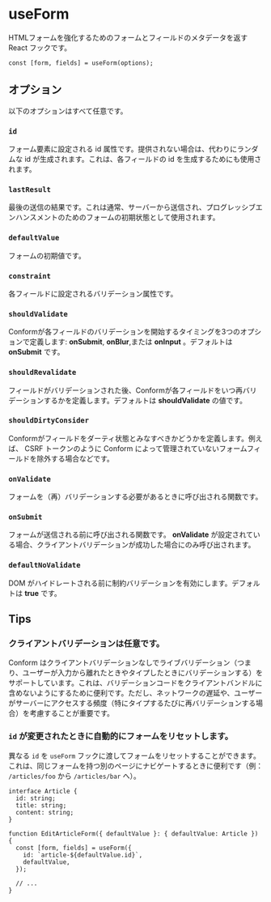 # useForm

HTMLフォームを強化するためのフォームとフィールドのメタデータを返す React フックです。

```tsx
const [form, fields] = useForm(options);
```

## オプション

以下のオプションはすべて任意です。

### `id`

フォーム要素に設定される id 属性です。提供されない場合は、代わりにランダムな id が生成されます。これは、各フィールドの id を生成するためにも使用されます。

### `lastResult`

最後の送信の結果です。これは通常、サーバーから送信され、プログレッシブエンハンスメントのためのフォームの初期状態として使用されます。

### `defaultValue`

フォームの初期値です。

### `constraint`

各フィールドに設定されるバリデーション属性です。

### `shouldValidate`

Conformが各フィールドのバリデーションを開始するタイミングを3つのオプションで定義します:  **onSubmit**, **onBlur**,または **onInput** 。デフォルトは **onSubmit** です。

### `shouldRevalidate`

フィールドがバリデーションされた後、Conformが各フィールドをいつ再バリデーションするかを定義します。デフォルトは **shouldValidate** の値です。

### `shouldDirtyConsider`

Conformがフィールドをダーティ状態とみなすべきかどうかを定義します。例えば、 CSRF トークンのように Conform によって管理されていないフォームフィールドを除外する場合などです。

### `onValidate`

フォームを（再）バリデーションする必要があるときに呼び出される関数です。

### `onSubmit`

フォームが送信される前に呼び出される関数です。 **onValidate** が設定されている場合、クライアントバリデーションが成功した場合にのみ呼び出されます。

### `defaultNoValidate`

DOM がハイドレートされる前に制約バリデーションを有効にします。デフォルトは **true** です。

## Tips

### クライアントバリデーションは任意です。

Conform はクライアントバリデーションなしでライブバリデーション（つまり、ユーザーが入力から離れたときやタイプしたときにバリデーションする）をサポートしています。これは、バリデーションコードをクライアントバンドルに含めないようにするために便利です。ただし、ネットワークの遅延や、ユーザーがサーバーにアクセスする頻度（特にタイプするたびに再バリデーションする場合）を考慮することが重要です。

### `id` が変更されたときに自動的にフォームをリセットします。

異なる `id` を `useForm` フックに渡してフォームをリセットすることができます。これは、同じフォームを持つ別のページにナビゲートするときに便利です（例： `/articles/foo` から `/articles/bar` へ）。

```tsx
interface Article {
  id: string;
  title: string;
  content: string;
}

function EditArticleForm({ defaultValue }: { defaultValue: Article }) {
  const [form, fields] = useForm({
    id: `article-${defaultValue.id}`,
    defaultValue,
  });

  // ...
}
```

